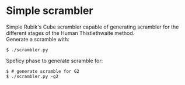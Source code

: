 # Simple scrambler

Simple Rubik's Cube scrambler capable of generating scrambler for the different stages of the Human Thistlethwaite method.  
Generate a scramble with:  
```
$ ./scrambler.py
```

Speficy phase to generate scramble for:  
```
$ # generate scramble for G2
$ ./scrambler.py -g2
```
